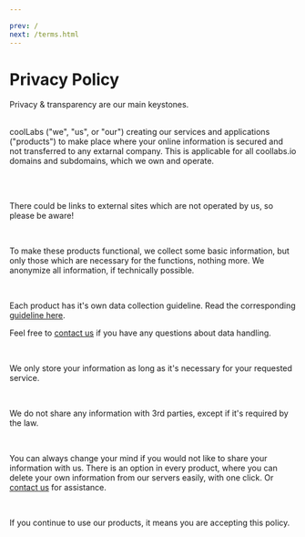 ```yaml
---

prev: /
next: /terms.html
---
```

# Privacy Policy

<div class="text-justify">
Privacy & transparency are our main keystones. 

<br/>
<br/>

coolLabs ("we", "us", or "our") creating our services and applications ("products") to make place where your online information is secured and not transferred to any extarnal company. This is applicable for all coollabs.io domains and subdomains, which we own and operate.   

<br/>
<br/>

There could be links to external sites which are not operated by us, so please be aware!

<br/>

To make these products functional, we collect some basic information, but only those which are necessary for the functions, nothing more. We anonymize all information, if technically possible.

<br/>

Each product has it's own data collection guideline. Read the corresponding [guideline here](docs/).

Feel free to [contact us](about/contact.html) if you have any questions about data handling.

<br/>

We only store your information as long as it's necessary for your requested service.

<br/>

We do not share any information with 3rd parties, except if it's required by the law.

<br/>

You can always change your mind if you would not like to share your information with us. 
There is an option in every product, where you can delete your own information from our servers easily, with one click.
Or [contact us](about/contact.html) for assistance.

<br/>

If you continue to use our products, it means you are accepting this policy.


</div>
